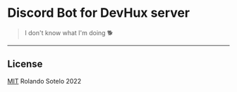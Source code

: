 # Discord Bot for DevHux server

> I don't know what I'm doing 🐕

---

## License

[MIT](LICENSE) Rolando Sotelo 2022
